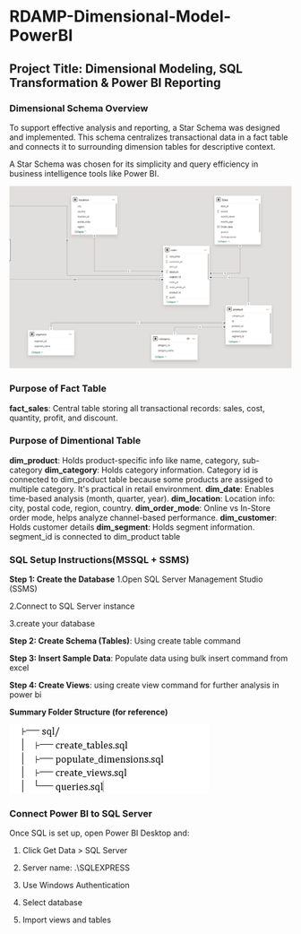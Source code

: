 # RDAMP-Dimensional-Model-PowerBI

## Project Title: Dimensional Modeling, SQL Transformation & Power BI Reporting

### Dimensional Schema Overview
To support effective analysis and reporting, a Star Schema was designed and implemented. This schema centralizes transactional data in a fact table and connects it to surrounding dimension tables for descriptive context.

A Star Schema was chosen for its simplicity and query efficiency in business intelligence tools like Power BI.

![Schema Diagram](powerbi/screenshots/schema_diagram.png)

### Purpose of Fact Table
**fact_sales**: Central table storing all transactional records: sales, cost, quantity, profit, and discount.

### Purpose of Dimentional Table
**dim_product**: Holds product-specific info like name, category, sub-category
**dim_category**: Holds category information. Category id is connected to dim_product table because some products are assiged to multiple category. It's practical in retail environment.
**dim_date**: Enables time-based analysis (month, quarter, year).
**dim_location**:	Location info: city, postal code, region, country.
**dim_order_mode**:	Online vs In-Store order mode, helps analyze channel-based performance.
**dim_customer**:	Holds customer details 
**dim_segment**: Holds segment information. segment_id is connected to dim_product table

### SQL Setup Instructions(MSSQL + SSMS)
**Step 1: Create the Database**
1.Open SQL Server Management Studio (SSMS)

2.Connect to  SQL Server instance

3.create your database

**Step 2: Create Schema (Tables)**: Using create table command

**Step 3: Insert Sample Data**: Populate data using bulk insert command from excel

**Step 4: Create Views**: using create view command for further analysis in power bi

**Summary Folder Structure (for reference)**

![SQL Structure Reference](powerbi/screenshots/sql%20structure%20reference.png)

###  Connect Power BI to SQL Server
Once SQL is set up, open Power BI Desktop and:

1. Click Get Data > SQL Server

2. Server name: .\SQLEXPRESS 

3. Use Windows Authentication

4. Select database

5. Import views and tables




